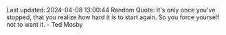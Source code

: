 Last updated: 2024-04-08 13:00:44
Random Quote: It's only once you've stopped, that you realize how hard it is to start again. So you force yourself not to want it. - Ted Mosby